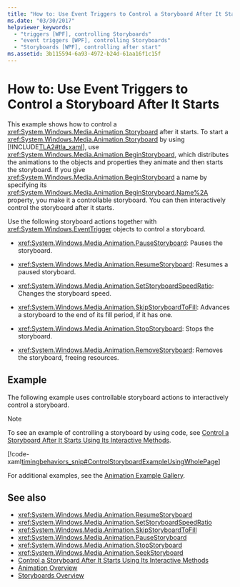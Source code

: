 ```yaml
---
title: "How to: Use Event Triggers to Control a Storyboard After It Starts"
ms.date: "03/30/2017"
helpviewer_keywords:
  - "triggers [WPF], controlling Storyboards"
  - "event triggers [WPF], controlling Storyboards"
  - "Storyboards [WPF], controlling after start"
ms.assetid: 3b115594-6a93-4972-b24d-61aa16f1c15f
---
```

# How to: Use Event Triggers to Control a Storyboard After It Starts

This example shows how to control a <xref:System.Windows.Media.Animation.Storyboard> after it starts. To start a <xref:System.Windows.Media.Animation.Storyboard> by using [!INCLUDE[TLA2#tla_xaml](../../../includes/tla2sharptla-xaml-md.md)], use <xref:System.Windows.Media.Animation.BeginStoryboard>, which distributes the animations to the objects and properties they animate and then starts the storyboard. If you give <xref:System.Windows.Media.Animation.BeginStoryboard> a name by specifying its <xref:System.Windows.Media.Animation.BeginStoryboard.Name%2A> property, you make it a controllable storyboard. You can then interactively control the storyboard after it starts.

Use the following storyboard actions together with <xref:System.Windows.EventTrigger> objects to control a storyboard.

- <xref:System.Windows.Media.Animation.PauseStoryboard>: Pauses the storyboard.

- <xref:System.Windows.Media.Animation.ResumeStoryboard>: Resumes a paused storyboard.

- <xref:System.Windows.Media.Animation.SetStoryboardSpeedRatio>: Changes the storyboard speed.

- <xref:System.Windows.Media.Animation.SkipStoryboardToFill>: Advances a storyboard to the end of its fill period, if it has one.

- <xref:System.Windows.Media.Animation.StopStoryboard>: Stops the storyboard.

- <xref:System.Windows.Media.Animation.RemoveStoryboard>: Removes the storyboard, freeing resources.

## Example

The following example uses controllable storyboard actions to interactively control a storyboard.

> [!NOTE]
> To see an example of controlling a storyboard by using code, see [Control a Storyboard After It Starts Using Its Interactive Methods](how-to-control-a-storyboard-after-it-starts.md).

[!code-xaml[timingbehaviors_snip#ControlStoryboardExampleUsingWholePage](~/samples/snippets/csharp/VS_Snippets_Wpf/timingbehaviors_snip/CSharp/ControlStoryboardExample.xaml#controlstoryboardexampleusingwholepage)]

For additional examples, see the [Animation Example Gallery](https://github.com/Microsoft/WPF-Samples/tree/master/Animation/AnimationExamples).

## See also

- <xref:System.Windows.Media.Animation.ResumeStoryboard>
- <xref:System.Windows.Media.Animation.SetStoryboardSpeedRatio>
- <xref:System.Windows.Media.Animation.SkipStoryboardToFill>
- <xref:System.Windows.Media.Animation.PauseStoryboard>
- <xref:System.Windows.Media.Animation.StopStoryboard>
- <xref:System.Windows.Media.Animation.SeekStoryboard>
- [Control a Storyboard After It Starts Using Its Interactive Methods](how-to-control-a-storyboard-after-it-starts.md)
- [Animation Overview](animation-overview.md)
- [Storyboards Overview](storyboards-overview.md)
